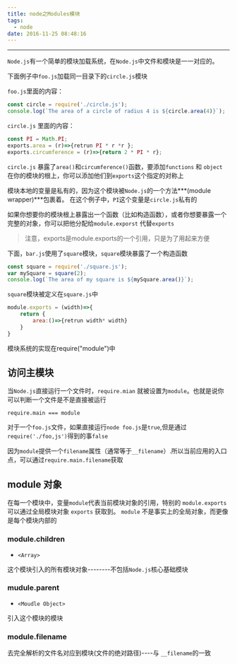 ```yaml
---
title: node之Modules模块
tags:
  - node
date: 2016-11-25 08:48:16
---
```


----------------------------------
`Node.js`有一个简单的模块加载系统，在`Node.js`中文件和模块是一一对应的。

<!--more-->

下面例子中`foo.js`加载同一目录下的`circle.js`模块

`foo.js`里面的内容：
```js
const circle = require('./circle.js');
console.log(`The area of a circle of radius 4 is ${circle.area(4)}`);
```
`circle.js` 里面的内容：
```js
const PI = Math.PI;
exports.area = (r)=>{retrun PI * r *r };
exports.circumference = (r)=>{return 2 * PI * r};
```
`circle.js` 暴露了`area()`和`circumference()`函数，要添加`functions` 和 `object` 在你的模块的根上，你可以添加他们到`exports`这个指定的对称上

模块本地的变量是私有的，因为这个模块被`Node.js`的一个方法***(module wrapper)***包裹着。
在这个例子中，`PI`这个变量是`circle.js`私有的

如果你想要你的模块根上暴露出一个函数（比如构造函数），或者你想要暴露一个完整的对象，你可以把他分配给`module.exporst` 代替`exports`

>注意，exports是module.exports的一个引用，只是为了用起来方便

下面，`bar.js`使用了`square`模块，`square`模块暴露了一个构造函数
```js
const square = require('./square.js');
var mySquare = square(2);
console.log(`The area of my square is ${mySquare.area()}`);
```
`square`模块被定义在`square.js`中
```js
module.exports = (width)=>{
	return {
		area:()=>{retrun width* width}
	}
}
```

模块系统的实现在require("module")中

## 访问主模块

当`Node.js`直接运行一个文件时，`require.mian` 就被设置为`module`。也就是说你可以判断一个文件是不是直接被运行	

	require.main === module
	
对于一个`foo.js`文件，如果直接运行`node foo.js`是`true`,但是通过`require('./foo,js')`得到的事`false`

因为`module`提供一个`filename`属性（通常等于`__filename`）.所以当前应用的入口点，可以通过`require.main.filename`获取

## module 对象

在每一个模块中，变量`module`代表当前模块对象的引用，特别的 `module.exports`可以通过全局模块对象 `exports` 获取到。 
`module` 不是事实上的全局对象，而更像是每个模块内部的

### module.children

* `<Array>`

这个模块引入的所有模块对象--------不包括`Node.js`核心基础模块

### mudule.parent

* `<Moudle Object>`

引入这个模块的模块

### module.filename

去完全解析的文件名对应到模块(文件的绝对路径)----与 `__filename`的一致  